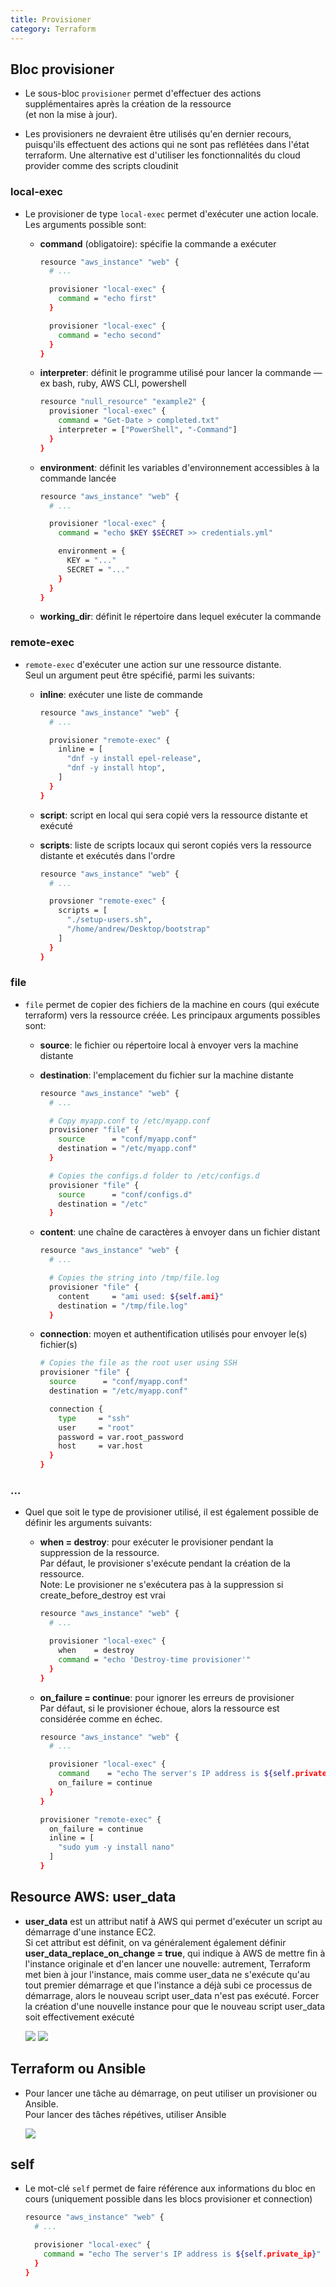 ```yaml
---
title: Provisioner
category: Terraform
---
```


## Bloc provisioner

* Le sous-bloc `provisioner` permet d'effectuer des actions supplémentaires après la création de la ressource  
  (et non la mise à jour).

* Les provisioners ne devraient être utilisés qu'en dernier recours, puisqu'ils effectuent des actions qui ne sont pas reflétées dans l'état terraform. Une alternative est d'utiliser les fonctionnalités du cloud provider comme des scripts cloudinit

### local-exec

- Le provisioner de type `local-exec` permet d'exécuter une action locale.  
  Les arguments possible sont:

  * **command** (obligatoire): spécifie la commande a exécuter

    ``` bash
    resource "aws_instance" "web" {
      # ...

      provisioner "local-exec" {
        command = "echo first"
      }

      provisioner "local-exec" {
        command = "echo second"
      }
    }
    ```

  * **interpreter**: définit le programme utilisé pour lancer la commande — ex bash, ruby, AWS CLI, powershell

    ``` bash
    resource "null_resource" "example2" {
      provisioner "local-exec" {
        command = "Get-Date > completed.txt"
        interpreter = ["PowerShell", "-Command"]
      }
    }
    ```

  * **environment**: définit les variables d'environnement accessibles à la commande lancée

    ``` bash
    resource "aws_instance" "web" {
      # ...

      provisioner "local-exec" {
        command = "echo $KEY $SECRET >> credentials.yml"

        environment = {
          KEY = "..."
          SECRET = "..."
        }
      }
    }
    ```

  * **working_dir**: définit le répertoire dans lequel exécuter la commande

### remote-exec

- `remote-exec` d'exécuter une action sur une ressource distante.  
  Seul un argument peut être spécifié, parmi les suivants:

  * **inline**: exécuter une liste de commande

    ``` bash
    resource "aws_instance" "web" {
      # ...

      provisioner "remote-exec" {
        inline = [
          "dnf -y install epel-release",
          "dnf -y install htop",
        ]
      }
    }
    ```

  * **script**: script en local qui sera copié vers la ressource distante et exécuté
  * **scripts**: liste de scripts locaux qui seront copiés vers la ressource distante et exécutés dans l'ordre

    ``` bash
    resource "aws_instance" "web" {
      # ...

      provsioner "remote-exec" {
        scripts = [
          "./setup-users.sh",
          "/home/andrew/Desktop/bootstrap"
        ]
      }
    }
    ```

### file

- `file` permet de copier des fichiers de la machine en cours (qui exécute terraform) vers la ressource créée. Les principaux arguments possibles sont:

  * **source**: le fichier ou répertoire local à envoyer vers la machine distante
  * **destination**: l'emplacement du fichier sur la machine distante

    ``` bash
    resource "aws_instance" "web" {
      # ...

      # Copy myapp.conf to /etc/myapp.conf
      provisioner "file" {
        source      = "conf/myapp.conf"
        destination = "/etc/myapp.conf"
      }

      # Copies the configs.d folder to /etc/configs.d
      provisioner "file" {
        source      = "conf/configs.d"
        destination = "/etc"
      }
    ```

  * **content**: une chaîne de caractères à envoyer dans un fichier distant

    ``` bash
    resource "aws_instance" "web" {
      # ...

      # Copies the string into /tmp/file.log
      provisioner "file" {
        content     = "ami used: ${self.ami}"
        destination = "/tmp/file.log"
      }
    ```

  * **connection**: moyen et authentification utilisés pour envoyer le(s) fichier(s)

    ``` bash
    # Copies the file as the root user using SSH
    provisioner "file" {
      source      = "conf/myapp.conf"
      destination = "/etc/myapp.conf"

      connection {
        type     = "ssh"
        user     = "root"
        password = var.root_password
        host     = var.host
      }
    }
    ```

### ...

* Quel que soit le type de provisioner utilisé, il est également possible de définir les arguments suivants:

  * **when = destroy**: pour exécuter le provisioner pendant la suppression de la ressource.  
    Par défaut, le provisioner s'exécute pendant la création de la ressource.  
    Note: Le provisioner ne s'exécutera pas à la suppression si create_before_destroy est vrai

    ``` bash
    resource "aws_instance" "web" {
      # ...

      provisioner "local-exec" {
        when    = destroy
        command = "echo 'Destroy-time provisioner'"
      }
    }
    ```

  * **on_failure = continue**: pour ignorer les erreurs de provisioner  
    Par défaut, si le provisioner échoue, alors la ressource est considérée comme en échec.  

    ``` bash
    resource "aws_instance" "web" {
      # ...

      provisioner "local-exec" {
        command    = "echo The server's IP address is ${self.private_ip}"
        on_failure = continue
      }
    }
    ```

    ``` bash
    provisioner "remote-exec" {
      on_failure = continue
      inline = [
        "sudo yum -y install nano"
      ]
    }
    ```

## Resource AWS: user_data

* **user_data** est un attribut natif à AWS qui permet d'exécuter un script au démarrage d'une instance EC2.  
  Si cet attribut est définit, on va généralement également définir **user_data_replace_on_change = true**, qui indique à AWS de mettre fin à l'instance originale et d'en lancer une nouvelle: autrement, Terraform met bien à jour l'instance, mais comme user_data ne s'exécute qu'au tout premier démarrage et que l'instance a déjà subi ce processus de démarrage, alors le nouveau script user_data n'est pas exécuté. Forcer la création d'une nouvelle instance pour que le nouveau script user_data soit effectivement exécuté

  ![](https://i.imgur.com/qLs1qqo.png)
  ![](https://i.imgur.com/r7Oaa8S.png)

## Terraform ou Ansible

* Pour lancer une tâche au démarrage, on peut utiliser un provisioner ou Ansible.  
  Pour lancer des tâches répétives, utiliser Ansible

  ![](https://i.imgur.com/J33RIpw.png)

## self

* Le mot-clé `self` permet de faire référence aux informations du bloc en cours (uniquement possible dans les blocs provisioner et connection)

  ``` bash
  resource "aws_instance" "web" {
    # ...

    provisioner "local-exec" {
      command = "echo The server's IP address is ${self.private_ip}"
    }
  }
  ```
